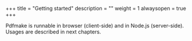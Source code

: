 +++
title = "Getting started"
description = ""
weight = 1
alwaysopen = true
+++

Pdfmake is runnable in browser (client-side) and in Node.js (server-side). Usages are described in next chapters.